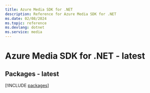 ```yaml
---
title: Azure Media SDK for .NET
description: Reference for Azure Media SDK for .NET
ms.date: 02/08/2024
ms.topic: reference
ms.devlang: dotnet
ms.service: media
---
```

# Azure Media SDK for .NET - latest
## Packages - latest
[!INCLUDE [packages](media-index.md)]